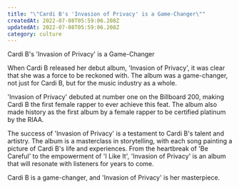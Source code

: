 ```yaml
---
title: "\"Cardi B's 'Invasion of Privacy' is a Game-Changer\""
createdAt: 2022-07-08T05:59:06.208Z
updatedAt: 2022-07-08T05:59:06.208Z
category: culture
---
```


Cardi B's 'Invasion of Privacy' is a Game-Changer

When Cardi B released her debut album, 'Invasion of Privacy', it was clear that she was a force to be reckoned with. The album was a game-changer, not just for Cardi B, but for the music industry as a whole.

'Invasion of Privacy' debuted at number one on the Billboard 200, making Cardi B the first female rapper to ever achieve this feat. The album also made history as the first album by a female rapper to be certified platinum by the RIAA.

The success of 'Invasion of Privacy' is a testament to Cardi B's talent and artistry. The album is a masterclass in storytelling, with each song painting a picture of Cardi B's life and experiences. From the heartbreak of 'Be Careful' to the empowerment of 'I Like It', 'Invasion of Privacy' is an album that will resonate with listeners for years to come.

Cardi B is a game-changer, and 'Invasion of Privacy' is her masterpiece.
